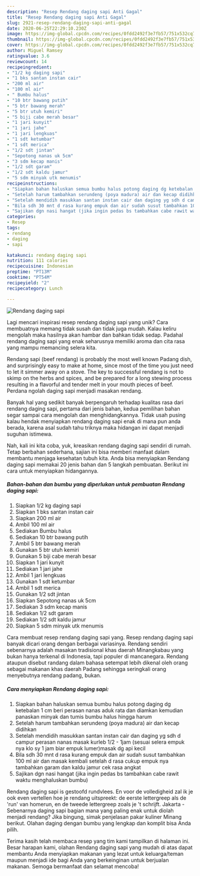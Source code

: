 ```yaml
---
description: "Resep Rendang daging sapi Anti Gagal"
title: "Resep Rendang daging sapi Anti Gagal"
slug: 2921-resep-rendang-daging-sapi-anti-gagal
date: 2020-06-25T22:29:10.230Z
image: https://img-global.cpcdn.com/recipes/0fdd2492f3e7fb57/751x532cq70/rendang-daging-sapi-foto-resep-utama.jpg
thumbnail: https://img-global.cpcdn.com/recipes/0fdd2492f3e7fb57/751x532cq70/rendang-daging-sapi-foto-resep-utama.jpg
cover: https://img-global.cpcdn.com/recipes/0fdd2492f3e7fb57/751x532cq70/rendang-daging-sapi-foto-resep-utama.jpg
author: Miguel Ramsey
ratingvalue: 3.6
reviewcount: 14
recipeingredient:
- "1/2 kg daging sapi"
- "1 bks santan instan cair"
- "200 ml air"
- "100 ml air"
- " Bumbu halus"
- "10 btr bawang putih"
- "5 btr bawang merah"
- "5 btr utuh kemiri"
- "5 biji cabe merah besar"
- "1 jari kunyit"
- "1 jari jahe"
- "1 jari lengkuas"
- "1 sdt ketumbar"
- "1 sdt merica"
- "1/2 sdt jintan"
- "Sepotong nanas uk 5cm"
- "3 sdm kecap manis"
- "1/2 sdt garam"
- "1/2 sdt kaldu jamur"
- "5 sdm minyak utk menumis"
recipeinstructions:
- "Siapkan bahan haluskan semua bumbu halus potong daging dg ketebalan 1 cm beri perasan nanas aduk rata dan diamkan kemudian panaskan minyak dan tumis bumbu halus hingga harum"
- "Setelah harum tambahkan serundeng (poya madura) air dan kecap didihkan"
- "Setelah mendidih masukkan santan instan cair dan daging yg sdh d campur perasan nanas masak kurleb 1/2 - 1jam (sesuai selera empuk nya klo sy 1 jam biar empuk lumer)masak dg api kecil"
- "Bila sdh 30 mnt d rasa kurang empuk dan air sudah susut tambahkan 100 ml air dan masak kembali setelah d rasa cukup empuk nya tambahkan garam dan kaldu jamur cek rasa angkat"
- "Sajikan dgn nasi hangat (jika ingin pedas bs tambahkan cabe rawit waktu menghaluskan bumbu)"
categories:
- Resep
tags:
- rendang
- daging
- sapi

katakunci: rendang daging sapi 
nutrition: 111 calories
recipecuisine: Indonesian
preptime: "PT13M"
cooktime: "PT54M"
recipeyield: "2"
recipecategory: Lunch

---
```



![Rendang daging sapi](https://img-global.cpcdn.com/recipes/0fdd2492f3e7fb57/751x532cq70/rendang-daging-sapi-foto-resep-utama.jpg)

Lagi mencari inspirasi resep rendang daging sapi yang unik? Cara membuatnya memang tidak susah dan tidak juga mudah. Kalau keliru mengolah maka hasilnya akan hambar dan bahkan tidak sedap. Padahal rendang daging sapi yang enak seharusnya memiliki aroma dan cita rasa yang mampu memancing selera kita.

Rendang sapi (beef rendang) is probably the most well known Padang dish, and surprisingly easy to make at home, since most of the time you just need to let it simmer away on a stove. The key to successful rendang is not to skimp on the herbs and spices, and be prepared for a long stewing process resulting in a flavorful and tender melt in your mouth pieces of beef. Perdana ngolah daging sapi menjadi masakan rendang.

Banyak hal yang sedikit banyak berpengaruh terhadap kualitas rasa dari rendang daging sapi, pertama dari jenis bahan, kedua pemilihan bahan segar sampai cara mengolah dan menghidangkannya. Tidak usah pusing kalau hendak menyiapkan rendang daging sapi enak di mana pun anda berada, karena asal sudah tahu triknya maka hidangan ini dapat menjadi suguhan istimewa.


Nah, kali ini kita coba, yuk, kreasikan rendang daging sapi sendiri di rumah. Tetap berbahan sederhana, sajian ini bisa memberi manfaat dalam membantu menjaga kesehatan tubuh kita. Anda bisa menyiapkan Rendang daging sapi memakai 20 jenis bahan dan 5 langkah pembuatan. Berikut ini cara untuk menyiapkan hidangannya.

<!--inarticleads1-->

##### Bahan-bahan dan bumbu yang diperlukan untuk pembuatan Rendang daging sapi:

1. Siapkan 1/2 kg daging sapi
1. Siapkan 1 bks santan instan cair
1. Siapkan 200 ml air
1. Ambil 100 ml air
1. Sediakan  Bumbu halus
1. Sediakan 10 btr bawang putih
1. Ambil 5 btr bawang merah
1. Gunakan 5 btr utuh kemiri
1. Gunakan 5 biji cabe merah besar
1. Siapkan 1 jari kunyit
1. Sediakan 1 jari jahe
1. Ambil 1 jari lengkuas
1. Gunakan 1 sdt ketumbar
1. Ambil 1 sdt merica
1. Gunakan 1/2 sdt jintan
1. Siapkan Sepotong nanas uk 5cm
1. Sediakan 3 sdm kecap manis
1. Sediakan 1/2 sdt garam
1. Sediakan 1/2 sdt kaldu jamur
1. Siapkan 5 sdm minyak utk menumis


Cara membuat resep rendang daging sapi yang. Resep rendang daging sapi banyak dicari orang dengan berbagai variasinya. Rendang sendiri sebenarnya adalah masakan tradisional khas daerah Minangkabau yang bukan hanya terkenal di Indonesia, tapi populer di mancanegara. Rendang ataupun disebut randang dalam bahasa setempat lebih dikenal oleh orang sebagai makanan khas daerah Padang sehingga seringkali orang menyebutnya rendang padang, bukan. 

<!--inarticleads2-->

##### Cara menyiapkan Rendang daging sapi:

1. Siapkan bahan haluskan semua bumbu halus potong daging dg ketebalan 1 cm beri perasan nanas aduk rata dan diamkan kemudian panaskan minyak dan tumis bumbu halus hingga harum
1. Setelah harum tambahkan serundeng (poya madura) air dan kecap didihkan
1. Setelah mendidih masukkan santan instan cair dan daging yg sdh d campur perasan nanas masak kurleb 1/2 - 1jam (sesuai selera empuk nya klo sy 1 jam biar empuk lumer)masak dg api kecil
1. Bila sdh 30 mnt d rasa kurang empuk dan air sudah susut tambahkan 100 ml air dan masak kembali setelah d rasa cukup empuk nya tambahkan garam dan kaldu jamur cek rasa angkat
1. Sajikan dgn nasi hangat (jika ingin pedas bs tambahkan cabe rawit waktu menghaluskan bumbu)


Rendang daging sapi is gestoofd rundvlees. En voor de volledigheid zal ik je ook even vertellen hoe je rendang uitspreekt: de eerste lettergreep als de &#39;run&#39; van homerun, en de tweede lettergreep zoals je &#39;t schrijft. Jakarta - Sebenarnya daging sapi bagian mana yang paling enak untuk diolah menjadi rendang? Jika bingung, simak penjelasan pakar kuliner Minang berikut. Olahan daging dengan bumbu yang lengkap dan komplit bisa Anda pilih. 

Terima kasih telah membaca resep yang tim kami tampilkan di halaman ini. Besar harapan kami, olahan Rendang daging sapi yang mudah di atas dapat membantu Anda menyiapkan makanan yang lezat untuk keluarga/teman maupun menjadi ide bagi Anda yang berkeinginan untuk berjualan makanan. Semoga bermanfaat dan selamat mencoba!
